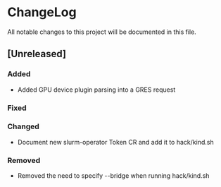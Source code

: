 # ChangeLog

All notable changes to this project will be documented in this file.

## [Unreleased]

### Added

- Added GPU device plugin parsing into a GRES request

### Fixed

### Changed

- Document new slurm-operator Token CR and add it to hack/kind.sh

### Removed

- Removed the need to specify --bridge when running hack/kind.sh
